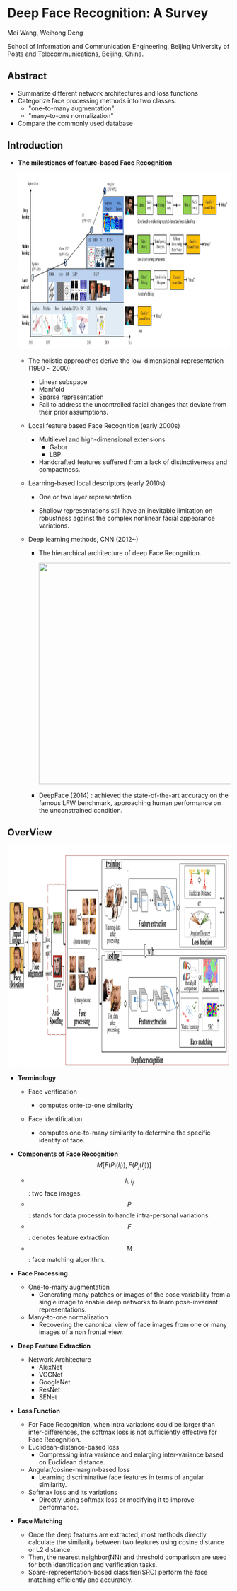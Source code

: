 # Deep Face Recognition: A Survey

Mei Wang, Weihong Deng

School of Information and Communication Engineering, Beijing University of Posts and Telecommunications, Beijing, China.



## Abstract

* Summarize different network architectures and loss functions
* Categorize face processing methods into two classes.
  * "one-to-many augmentation"
  * "many-to-one normalization"
* Compare the commonly used database



## Introduction

* **The milestiones of feature-based Face Recognition**

  <img src="../images/Survey/FR_Milestones.png" width="1800px" height="400px">

  * The holistic approaches derive the low-dimensional representation (1990 ~ 2000)

    * Linear subspace
    * Manifold
    * Sparse representation
    * Fail to address the uncontrolled facial changes that deviate from their prior assumptions.
      

  * Local feature based Face Recognition (early 2000s)

    * Multilevel and high-dimensional extensions
      * Gabor
      * LBP
    * Handcrafted features suffered from a lack of distinctiveness and compactness.
      

  * Learning-based local descriptors (early 2010s)

    * One or two layer representation

    * Shallow representations still have an inevitable limitation on robustness against the complex nonlinear facial appearance variations.

  * Deep learning methods, CNN (2012~)

    * The hierarchical architecture of deep Face Recognition.
  
      <img src="../images/Survey/representation.png" width="1800px" height="500px">
    
    * DeepFace (2014) : achieved the state-of-the-art accuracy on the famous LFW benchmark, approaching human performance on the unconstrained condition.



## OverView

<img src="../images/Survey/deepFR_systems.png" width="1800px" height="500px">

* **Terminology**

  * Face verification
    * computes onte-to-one similarity
      
  * Face identification
    * computes one-to-many similarity to determine the specific identity of face.
      

* **Components of Face Recognition**
  $$
  M[F(P_i(I_i)), F(P_j(I_j))]
  $$
  

  * $$I_i, I_j$$ : two face images.
  * $$P$$ : stands for data processin to handle intra-personal variations.
  * $$F$$ : denotes feature extraction
  * $$M$$ : face matching algorithm. 



* **Face Processing**
  * One-to-many augmentation
    * Generating many patches or images of the pose variability from a single image to enable deep networks to learn pose-invariant representations.
  * Many-to-one normalization
    * Recovering the canonical view of face images from one or many images of a non frontal view.
      
* **Deep Feature Extraction**
  * Network Architecture
    * AlexNet
    * VGGNet
    * GoogleNet
    * ResNet
    * SENet
      
* **Loss Function**
  * For Face Recognition, when intra variations could be larger than inter-differences, the softmax loss is not sufficiently effective for Face Recognition.
  * Euclidean-distance-based loss
    * Compressing intra variance and enlarging inter-variance based on Euclidean distance.
  * Angular/cosine-margin-based loss
    * Learning discriminative face features in terms of angular similarity.
  * Softmax loss and its variations
    * Directly using softmax loss or modifying it to improve performance.
      
* **Face Matching**
  * Once the deep features are extracted, most methods directly calculate the similarity between two features using cosine distance or L2 distance.
  * Then, the nearest neighbor(NN) and threshold comparison are used for both identification and verification tasks.
  * Spare-representation-based classifier(SRC) perform the face matching efficiently and accurately.
